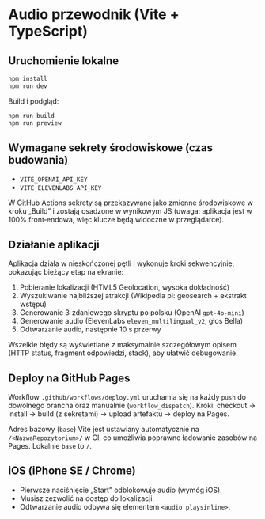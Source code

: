# Audio przewodnik (Vite + TypeScript)

## Uruchomienie lokalne

```bash
npm install
npm run dev
```

Build i podgląd:

```bash
npm run build
npm run preview
```

## Wymagane sekrety środowiskowe (czas budowania)

- `VITE_OPENAI_API_KEY`
- `VITE_ELEVENLABS_API_KEY`

W GitHub Actions sekrety są przekazywane jako zmienne środowiskowe w kroku „Build” i zostają osadzone w wynikowym JS (uwaga: aplikacja jest w 100% front‑endowa, więc klucze będą widoczne w przeglądarce).

## Działanie aplikacji

Aplikacja działa w nieskończonej pętli i wykonuje kroki sekwencyjnie, pokazując bieżący etap na ekranie:

1. Pobieranie lokalizacji (HTML5 Geolocation, wysoka dokładność)
2. Wyszukiwanie najbliższej atrakcji (Wikipedia pl: geosearch + ekstrakt wstępu)
3. Generowanie 3‑zdaniowego skryptu po polsku (OpenAI `gpt-4o-mini`)
4. Generowanie audio (ElevenLabs `eleven_multilingual_v2`, głos Bella)
5. Odtwarzanie audio, następnie 10 s przerwy

Wszelkie błędy są wyświetlane z maksymalnie szczegółowym opisem (HTTP status, fragment odpowiedzi, stack), aby ułatwić debugowanie.

## Deploy na GitHub Pages

Workflow `.github/workflows/deploy.yml` uruchamia się na każdy `push` do dowolnego brancha oraz manualnie (`workflow_dispatch`).
Kroki: checkout → install → build (z sekretami) → upload artefaktu → deploy na Pages.

Adres bazowy (`base`) Vite jest ustawiany automatycznie na `/<NazwaRepozytorium>/` w CI, co umożliwia poprawne ładowanie zasobów na Pages. Lokalnie `base` to `/`.

## iOS (iPhone SE / Chrome)

- Pierwsze naciśnięcie „Start” odblokowuje audio (wymóg iOS).
- Musisz zezwolić na dostęp do lokalizacji.
- Odtwarzanie audio odbywa się elementem `<audio playsinline>`.

